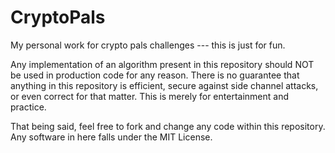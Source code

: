 # CryptoPals
My personal work for crypto pals challenges --- this is just for fun.

Any implementation of an algorithm present in this repository should NOT be used in production code for any reason. There is no guarantee that anything in this repository is efficient, secure against side channel attacks, or even correct for that matter. This is merely for entertainment and practice.

That being said, feel free to fork and change any code within this repository. Any software in here falls under the MIT License. 
